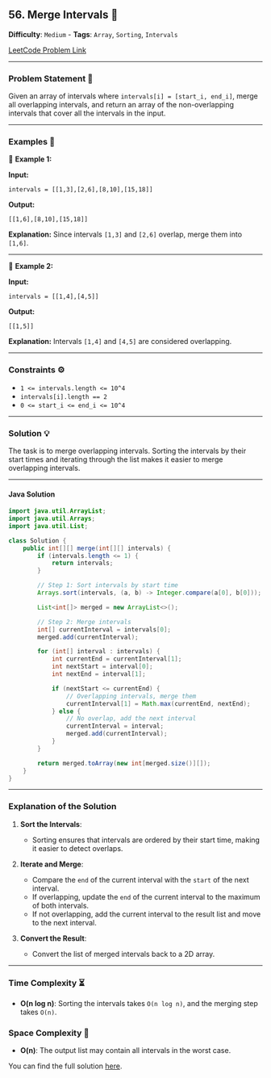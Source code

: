 ## 56. Merge Intervals 🔀

**Difficulty**: `Medium` - **Tags**: `Array`, `Sorting`, `Intervals`

[LeetCode Problem Link](https://leetcode.com/problems/merge-intervals/)

---

### Problem Statement 📜

Given an array of intervals where `intervals[i] = [start_i, end_i]`, merge all overlapping intervals, and return an array of the non-overlapping intervals that cover all the intervals in the input.

---

### Examples 🌟

🔹 **Example 1:**

**Input:**
```plaintext
intervals = [[1,3],[2,6],[8,10],[15,18]]
```

**Output:**
```plaintext
[[1,6],[8,10],[15,18]]
```

**Explanation:**
Since intervals `[1,3]` and `[2,6]` overlap, merge them into `[1,6]`.

---

🔹 **Example 2:**

**Input:**
```plaintext
intervals = [[1,4],[4,5]]
```

**Output:**
```plaintext
[[1,5]]
```

**Explanation:**
Intervals `[1,4]` and `[4,5]` are considered overlapping.

---

### Constraints ⚙️

- `1 <= intervals.length <= 10^4`
- `intervals[i].length == 2`
- `0 <= start_i <= end_i <= 10^4`

---

### Solution 💡

The task is to merge overlapping intervals. Sorting the intervals by their start times and iterating through the list makes it easier to merge overlapping intervals.

---

#### Java Solution

```java
import java.util.ArrayList;
import java.util.Arrays;
import java.util.List;

class Solution {
    public int[][] merge(int[][] intervals) {
        if (intervals.length <= 1) {
            return intervals;
        }

        // Step 1: Sort intervals by start time
        Arrays.sort(intervals, (a, b) -> Integer.compare(a[0], b[0]));

        List<int[]> merged = new ArrayList<>();

        // Step 2: Merge intervals
        int[] currentInterval = intervals[0];
        merged.add(currentInterval);

        for (int[] interval : intervals) {
            int currentEnd = currentInterval[1];
            int nextStart = interval[0];
            int nextEnd = interval[1];

            if (nextStart <= currentEnd) {
                // Overlapping intervals, merge them
                currentInterval[1] = Math.max(currentEnd, nextEnd);
            } else {
                // No overlap, add the next interval
                currentInterval = interval;
                merged.add(currentInterval);
            }
        }

        return merged.toArray(new int[merged.size()][]);
    }
}
```

---

### Explanation of the Solution

1. **Sort the Intervals**:
   - Sorting ensures that intervals are ordered by their start time, making it easier to detect overlaps.

2. **Iterate and Merge**:
   - Compare the `end` of the current interval with the `start` of the next interval.
   - If overlapping, update the `end` of the current interval to the maximum of both intervals.
   - If not overlapping, add the current interval to the result list and move to the next interval.

3. **Convert the Result**:
   - Convert the list of merged intervals back to a 2D array.

---

### Time Complexity ⏳

- **O(n log n)**: Sorting the intervals takes `O(n log n)`, and the merging step takes `O(n)`.

### Space Complexity 💾

- **O(n)**: The output list may contain all intervals in the worst case.

You can find the full solution [here](Solution.java).
